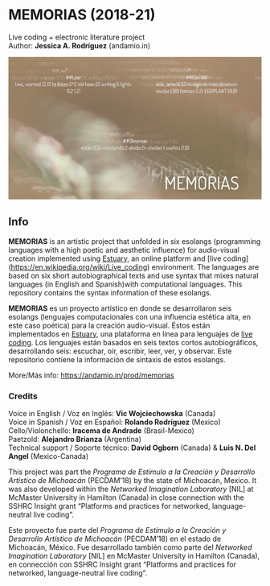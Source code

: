 # MEMORIAS (2018-21)
Live coding + electronic literature project <br/>
Author: **Jessica A. Rodríguez** (andamio.in) <br/>

![MEMORIAS'S IMAGE](/img/memoriasStill3.png)

## Info

**MEMORIAS** is an artistic project that unfolded in six esolangs (programming languages ​​with a high poetic and aesthetic influence) for audio-visual creation implemented using [Estuary](https://estuary.mcmaster.ca/), an online platform and [live coding] (https://en.wikipedia.org/wiki/Live_coding) environment. The languages ​​are based on six short autobiographical texts and use syntax that mixes natural languages (in English and Spanish) ​​with computational languages. This repository contains the syntax information of these esolangs. <br/>

**MEMORIAS** es un proyecto artístico en donde se desarrollaron seis esolangs (lenguajes computacionales con una influencia estética alta, en este caso poética) para la creación audio-visual. Éstos están implementados en [Estuary](https://estuary.mcmaster.ca/), una plataforma en línea para lenguajes de [live coding](https://es.wikipedia.org/wiki/Live_coding). Los lenguajes están basados en seis textos cortos autobiográficos, desarrollando seis: escuchar, oír, escribir, leer, ver, y observar. Este repositorio contiene la información de sintaxis de estos esolangs.<br/>

More/Más info: https://andamio.in/prod/memorias <br/>

### Credits
Voice in English / Voz en Inglés: **Vic Wojciechowska** (Canada) <br/>
Voice in Spanish / Voz en Español: **Rolando Rodríguez** (Mexico) <br/>
Cello/Violonchello: **Iracema de Andrade** (Brasil-Mexico) <br/>
Paetzold: **Alejandro Brianza** (Argentina) <br/>
Technical support / Soporte técnico:  **David Ogborn** (Canada) & **Luis N. Del Angel** (Mexico-Canada) <br/>

This project was part the *Programa de Estímulo a la Creación y Desarrollo Artístico de Michoacán* (PECDAM’18) by the state of Michoacán, Mexico. It was also developed within the *Networked Imagination Laboratory* [NIL] at McMaster University in Hamilton (Canada) in close connection with the SSHRC Insight grant “Platforms and practices for networked, language-neutral live coding”.

Este proyecto fue parte del *Programa de Estímulo a la Creación y Desarrollo Artístico de Michoacán* (PECDAM’18) en el estado de Michoacán, México. Fue desarrollado también como parte del *Networked Imagination Laboratory* [NIL] en McMaster University in Hamilton (Canada), en connección con SSHRC Insight grant “Platforms and practices for networked, language-neutral live coding”.
